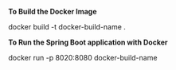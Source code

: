 **To Build the Docker Image**

docker build -t docker-build-name .

**To Run the Spring Boot application with Docker**
 
 docker run -p 8020:8080 docker-build-name